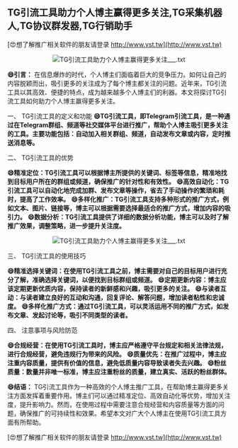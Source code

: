 ## **TG引流工具助力个人博主赢得更多关注,TG采集机器人,TG协议群发器,TG行销助手**

[😍想了解推广相关软件的朋友请登录 http://www.vst.tw](http://www.vst.tw)

 <center><img src="https://vst.tw/MP4/tuiguang/png/6.png" alt="TG引流工具助力个人博主赢得更多关注___.txt"></center>

**😄引言：**
在信息爆炸的时代，个人博主们面临着巨大的竞争压力。如何让自己的内容脱颖而出，吸引更多的关注成为了每个博主都关注的问题。近年来，TG引流工具以其高效、便捷的特点，成为越来越多个人博主们的利器。本文将探讨TG引流工具如何助力个人博主赢得更多关注。

一、 TG引流工具的定义和功能
**😄TG引流工具，即Telegram引流工具，是一种通过在Telegram群组、频道等社交媒体平台进行推广，帮助个人博主吸引更多关注的工具。主要功能包括：自动加入相关群组、频道，自动发布文章或内容，定时推送消息等。**

二、 TG引流工具的优势

**😄精准定位：TG引流工具可以根据博主所提供的关键词、标签等信息，精准地找到目标用户所在的群组或频道，确保推广的针对性和有效性。**
**😄高效自动化：TG引流工具可以自动化地完成加群、发布文章等操作，省去了手动操作的繁琐和耗时，提高了工作效率。**
**😄多样化推广：TG引流工具支持多种形式的推广方式，例如文本、图片、链接等，博主可以根据需要选择最适合的推广方式，增加内容的吸引力。**
**😄数据分析：TG引流工具提供了详细的数据分析功能，博主可以及时了解推广效果，调整策略，进一步提升关注度。**

 <center><img src="https://vst.tw/MP4/tuiguang/png/5.png" alt="TG引流工具助力个人博主赢得更多关注___.txt"></center>

三、 TG引流工具的使用技巧

**😄精准选择关键词：在使用TG引流工具之前，博主需要对自己的目标用户进行充分了解，准确选择关键词，以便找到目标群组或频道。**
**😄定期更新内容：博主应该定期更新优质内容，保持读者的新鲜感和兴趣，吸引更多的关注。**
**😄与读者互动：与读者建立良好的互动和沟通，回复评论、解答问题，增加读者粘性和忠诚度。**
**😄多样化推广方式：通过TG引流工具，可以灵活运用不同的推广方式，如发布文章、发起讨论等，吸引不同类型的读者。**

四、 注意事项与风险防范

**😄合规经营：在使用TG引流工具时，博主应严格遵守平台规定和相关法律法规，进行合规经营，避免违规行为带来的风险。**
**😄质量优先：在推广过程中，博主应注重内容质量，提供有价值的信息，避免低质量内容导致读者失去兴趣。**
**😄粉丝质量：数量并非唯一标准，博主应注重粉丝的质量，建立真实、活跃的粉丝群体。**

**😄结语：**
TG引流工具作为一种高效的个人博主推广工具，在帮助博主赢得更多关注方面发挥着重要作用。博主们可以通过精准定位、高效自动化等优势，增加关注度，提升影响力。然而，在使用过程中需要注意合规经营和内容质量等方面的问题，确保推广的可持续性和效果。希望本文对广大个人博主在使用TG引流工具方面有所帮助。

[😍想了解推广相关软件的朋友请登录 http://www.vst.tw](http://www.vst.tw)



